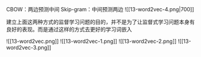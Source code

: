 CBOW：两边预测中间
Skip-gram：中间预测两边
![[13-word2vec-4.png|700]]

建立上面这两种方式的监督学习问题的目的，并不是为了让监督式学习问题本身有良好的表现。而是通过这样的方式去更好的学习词嵌入

![[13-word2vec.png]]
![[13-word2vec-1.png]]
![[13-word2vec-2.png]]
![[13-word2vec-3.png]]